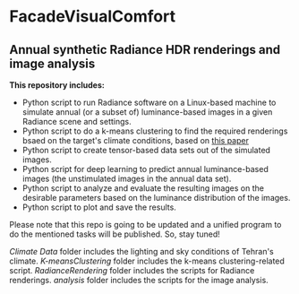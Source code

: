 # FacadeVisualComfort
## Annual synthetic Radiance HDR renderings and image analysis

**This repository includes:**

* Python script to run Radiance software on a Linux-based machine to simulate annual (or a subset of) luminance-based images in a given Radiance scene and settings.
* Python script to do a k-means clustering to find the required renderings bsaed on the target's climate conditions, based on [this paper](https://arxiv.org/abs/2009.09928) 
* Python script to create tensor-based data sets out of the simulated images.
* Python script for deep learning to predict annual luminance-based images (the unstimulated images in the annual data set).
* Python script to analyze and evaluate the resulting images on the desirable parameters based on the luminance distribution of the images.
* Python script to plot and save the results.

Please note that this repo is going to be updated and a unified program to do the mentioned tasks will be published. So, stay tuned!

_Climate Data_ folder includes the lighting and sky conditions of Tehran's climate.
_K-meansClustering_ folder includes the k-means clustering-related script.
_RadianceRendering_ folder includes the scripts for Radiance renderings.
_analysis_ folder includes the scripts for the image analysis.
